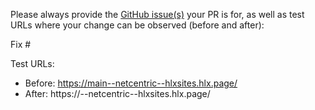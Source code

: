 Please always provide the [GitHub issue(s)](../issues) your PR is for, as well as test URLs where your change can be observed (before and after):

Fix #<gh-issue-id>

Test URLs:
- Before: https://main--netcentric--hlxsites.hlx.page/
- After: https://<branch>--netcentric--hlxsites.hlx.page/

